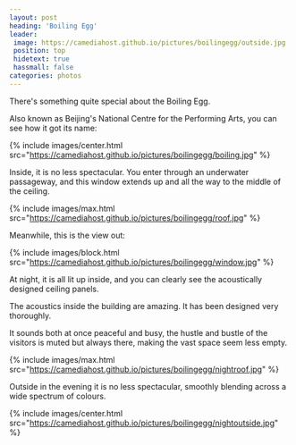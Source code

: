 ```yaml
---
layout: post
heading: 'Boiling Egg'
leader:
 image: https://camediahost.github.io/pictures/boilingegg/outside.jpg
 position: top
 hidetext: true
 hassmall: false
categories: photos
---
```


There's something quite special about the Boiling Egg.

Also known as Beijing's National Centre for the Performing Arts, you can see how it got its name:

{% include images/center.html src="https://camediahost.github.io/pictures/boilingegg/boiling.jpg" %}

Inside, it is no less spectacular. You enter through an underwater passageway, and this window extends up and all the way to the middle of the ceiling.

{% include images/max.html src="https://camediahost.github.io/pictures/boilingegg/roof.jpg" %}

Meanwhile, this is the view out:

{% include images/block.html src="https://camediahost.github.io/pictures/boilingegg/window.jpg" %}

At night, it is all lit up inside, and you can clearly see the acoustically designed ceiling panels.

The acoustics inside the building are amazing. It has been designed very thoroughly.

It sounds both at once peaceful and busy, the hustle and bustle of the visitors is muted but always there, making the vast space seem less empty.

{% include images/max.html src="https://camediahost.github.io/pictures/boilingegg/nightroof.jpg" %}

Outside in the evening it is no less spectacular, smoothly blending across a wide spectrum of colours.

{% include images/center.html src="https://camediahost.github.io/pictures/boilingegg/nightoutside.jpg" %}
